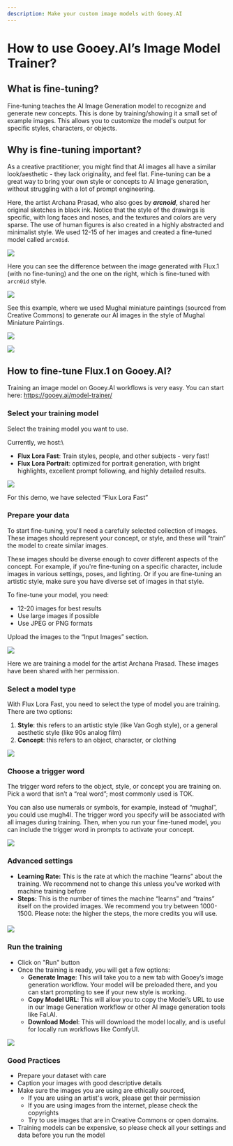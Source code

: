 ```yaml
---
description: Make your custom image models with Gooey.AI
---
```


# How to use Gooey.AI’s Image Model Trainer?

## What is fine-tuning? <a href="#skgmtnp5407b" id="skgmtnp5407b"></a>

Fine-tuning teaches the AI Image Generation model to recognize and generate new concepts. This is done by training/showing it a small set of example images. This allows you to customize the model's output for specific styles, characters, or objects.

## Why is fine-tuning important? <a href="#aeigod50q0l9" id="aeigod50q0l9"></a>

As a creative practitioner, you might find that AI images all have a similar look/aesthetic - they lack originality, and feel flat. Fine-tuning can be a great way to bring your own style or concepts to AI Image generation, without struggling with a lot of prompt engineering.

Here, the artist Archana Prasad, who also goes by _**arcnoid**_, shared her original sketches in black ink. Notice that the style of the drawings is specific, with long faces and noses, and the textures and colors are very sparse. The use of human figures is also created in a highly abstracted and minimalist style. We used 12-15 of her images and created a fine-tuned model called `arcn0id`.

![](../.gitbook/assets/0.jpeg)

Here you can see the difference between the image generated with Flux.1 (with no fine-tuning) and the one on the right, which is fine-tuned with `arcn0id` style.

![](../.gitbook/assets/1.jpeg)

See this example, where we used Mughal miniature paintings (sourced from Creative Commons) to generate our AI images in the style of Mughal Miniature Paintings.

![](../.gitbook/assets/2.jpeg)

![](../.gitbook/assets/3.jpeg)

## How to fine-tune Flux.1 on Gooey.AI? <a href="#eg7b0h8f23v4" id="eg7b0h8f23v4"></a>

Training an image model on Gooey.AI workflows is very easy. You can start here: https://gooey.ai/model-trainer/

### Select your training model <a href="#n3i5z011hxu1" id="n3i5z011hxu1"></a>

Select the training model you want to use.

Currently, we host:\


* **Flux Lora Fast**: Train styles, people, and other subjects - very fast!
* **Flux Lora Portrait**: optimized for portrait generation, with bright highlights, excellent prompt following, and highly detailed results.

![](<../.gitbook/assets/4 (8).png>)

For this demo, we have selected “Flux Lora Fast”

### Prepare your data <a href="#w3pkmwm1v4c9" id="w3pkmwm1v4c9"></a>

To start fine-tuning, you'll need a carefully selected collection of images. These images should represent your concept, or style, and these will “train” the model to create similar images.

These images should be diverse enough to cover different aspects of the concept. For example, if you're fine-tuning on a specific character, include images in various settings, poses, and lighting. Or if you are fine-tuning an artistic style, make sure you have diverse set of images in that style.

To fine-tune your model, you need:

* 12-20 images for best results
* Use large images if possible
* Use JPEG or PNG formats

Upload the images to the “Input Images” section.

![](<../.gitbook/assets/5 (5).png>)

Here we are training a model for the artist Archana Prasad. These images have been shared with her permission.

### Select a model type <a href="#r9m6yixomvqf" id="r9m6yixomvqf"></a>

With Flux Lora Fast, you need to select the type of model you are training. There are two options:

1. **Style**: this refers to an artistic style (like Van Gogh style), or a general aesthetic style (like 90s analog film)
2. **Concept**: this refers to an object, character, or clothing

![](<../.gitbook/assets/6 (4).png>)

### Choose a trigger word <a href="#o40jryiu3b3n" id="o40jryiu3b3n"></a>

The trigger word refers to the object, style, or concept you are training on. Pick a word that isn’t a “real word”; most commonly used is TOK.

You can also use numerals or symbols, for example, instead of “mughal”, you could use mugh4l. The trigger word you specify will be associated with all images during training. Then, when you run your fine-tuned model, you can include the trigger word in prompts to activate your concept.

![](<../.gitbook/assets/7 (4).png>)

### Advanced settings <a href="#wcd9jgw684sn" id="wcd9jgw684sn"></a>

* **Learning Rate:** This is the rate at which the machine “learns” about the training. We recommend not to change this unless you’ve worked with machine training before
* **Steps:** This is the number of times the machine “learns” and “trains” itself on the provided images. We recommend you try between 1000-1500. Please note: the higher the steps, the more credits you will use.

#### ![](<../.gitbook/assets/8 (3).png>) <a href="#id-4pcj6o5jnbx" id="id-4pcj6o5jnbx"></a>

### Run the training <a href="#id-16gm0r4bmtj6" id="id-16gm0r4bmtj6"></a>

* Click on "Run" button
* Once the training is ready, you will get a few options:
  * **Generate Image**: This will take you to a new tab with Gooey’s image generation workflow. Your model will be preloaded there, and you can start prompting to see if your new style is working.
  * **Copy Model URL**: This will allow you to copy the Model’s URL to use in our Image Generation workflow or other AI image generation tools like Fal.AI.
  * **Download Model**: This will download the model locally, and is useful for locally run workflows like ComfyUI.

![](<../.gitbook/assets/9 (3).png>)

### Good Practices <a href="#d5nxvz1bqfk7" id="d5nxvz1bqfk7"></a>

* Prepare your dataset with care
* Caption your images with good descriptive details
* Make sure the images you are using are ethically sourced,
  * If you are using an artist's work, please get their permission
  * If you are using images from the internet, please check the copyrights
  * Try to use images that are in Creative Commons or open domains.
* Training models can be expensive, so please check all your settings and data before you run the model
